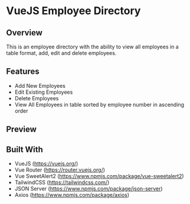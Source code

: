 # VueJS Employee Directory

## Overview
This is an employee directory with the ability to view all employees in a table format, add, edit and delete employees.

## Features
* Add New Employees
* Edit Existing Employees
* Delete Employees
* View All Employees in table sorted by employee number in ascending order

## Preview

## Built With
* VueJS (https://vuejs.org/)
* Vue Router (https://router.vuejs.org/)
* Vue SweetAlert2 (https://www.npmjs.com/package/vue-sweetalert2)
* TailwindCSS (https://tailwindcss.com/)
* JSON Server (https://www.npmjs.com/package/json-server)
* Axios (https://www.npmjs.com/package/axios)
